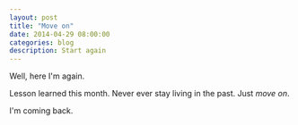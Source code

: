 ```yaml
---
layout: post
title: "Move on"
date: 2014-04-29 08:00:00
categories: blog
description: Start again
---
```


<div class="wrapper" markdown="1">
Well, here I'm again.

Lesson learned this month. Never ever stay living in the past. Just *move on*.

I'm coming back.
</div>
